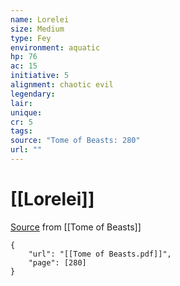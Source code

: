 ```yaml
---
name: Lorelei
size: Medium
type: Fey
environment: aquatic
hp: 76
ac: 15
initiative: 5
alignment: chaotic evil
legendary: 
lair: 
unique: 
cr: 5
tags: 
source: "Tome of Beasts: 280"
url: ""
---
```

# [[Lorelei]]

[Source](zotero://open-pdf/library/items/ULEQWHJM?page=280) from [[Tome of Beasts]]

```pdf
{
	"url": "[[Tome of Beasts.pdf]]",
	"page": [280]
}
```

